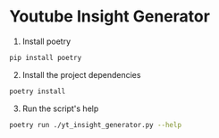 Youtube Insight Generator
=========================

1. Install poetry

```sh
pip install poetry
```

2. Install the project dependencies

```sh
poetry install
```

3. Run the script's help
```sh
poetry run ./yt_insight_generator.py --help
```
